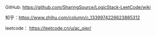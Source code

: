 GitHub: https://github.com/SharingSource/LogicStack-LeetCode/wiki

知乎：https://www.zhihu.com/column/c_1339974226623885312

leetcode： https://leetcode.cn/u/ac_oier/

